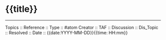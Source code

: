 # {{title}}


---
Topics ::
Reference ::
Type :: #atom
Creator ::
TAF ::
Discussion ::
Dis_Topic :: 
Resolved ::
Date :: {{date:YYYY-MM-DD}}{{time: HH:mm}}
